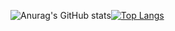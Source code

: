 ![Anurag's GitHub stats](https://github-readme-stats.vercel.app/api?username=Nyanchl&show_icons=true&theme=tokyonight)[![Top Langs](https://github-readme-stats.vercel.app/api/top-langs/?username=Nyanchl&langs_count=5)](https://github.com/anuraghazra/github-readme-stats)
